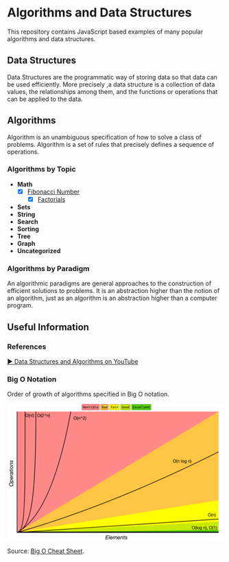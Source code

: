 # Algorithms and Data Structures

This repository contains JavaScript based examples of many popular algorithms and data structures.

## Data Structures

Data Structures are the programmatic way of storing data so that data can be used efficiently. More precisely ,a data structure is a collection of data values, the relationships among them, and the functions or operations that can be applied to the data.

## Algorithms

Algorithm is an unambiguous specification of how to solve a class of problems. Algorithm is a set of rules that precisely defines a sequence of operations.

### Algorithms by Topic

* **Math**
    - [x] [Fibonacci Number](https://github.com/bsonmez/javascript-algorithms/tree/master/src/algorithms/math/fibonacci)
	  - [x] [Factorials](https://github.com/bsonmez/javascript-algorithms/tree/master/src/algorithms/math/factorial)
* **Sets**
* **String**
* **Search**
* **Sorting**
* **Tree**
* **Graph**
* **Uncategorized**

### Algorithms by Paradigm

An algorithmic paradigms are general approaches to the construction of efficient solutions to problems. It is an abstraction higher than the notion of an algorithm, just as an algorithm is an abstraction higher than a computer program.

## Useful Information

### References

[▶ Data Structures and Algorithms on YouTube](https://www.youtube.com/playlist?list=PLLXdhg_r2hKA7DPDsunoDZ-Z769jWn4R8)

### Big O Notation

Order of growth of algorithms specified in Big O notation.

![Big O graphs](https://github.com/trekhleb/javascript-algorithms/blob/master/assets/big-o-graph.png?raw=true)

Source: [Big O Cheat Sheet](http://bigocheatsheet.com/).
